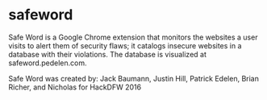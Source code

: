 # safeword
Safe Word is a Google Chrome extension that monitors the websites a user visits to alert them of security flaws; it catalogs insecure websites in a database with their violations.  The database is visualized at safeword.pedelen.com.

Safe Word was created by: Jack Baumann, Justin Hill, Patrick Edelen, Brian Richer, and Nicholas for HackDFW 2016
